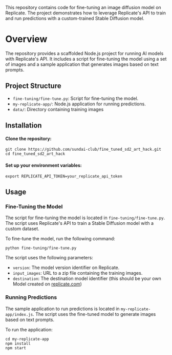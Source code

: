 This repository contains code for fine-tuning an image diffusion model on Replicate. The project demonstrates how to leverage Replicate's API to train and run predictions with a custom-trained Stable Diffusion model.

# Overview

The repository provides a scaffolded Node.js project for running AI models with Replicate's API. It includes a script for fine-tuning the model using a set of images and a sample application that generates images based on text prompts.

## Project Structure

-   `fine-tuning/fine-tune.py`: Script for fine-tuning the model.
-   `my-replicate-app/`: Node.js application for running predictions.
-   `data/`: Directory containing training images

## Installation

#### Clone the repository:
```
git clone https://github.com/sundai-club/fine_tuned_sd2_art_hack.git
cd fine_tuned_sd2_art_hack
```

#### Set up your environment variables:
```
export REPLICATE_API_TOKEN=your_replicate_api_token
```

## Usage

### Fine-Tuning the Model

The script for fine-tuning the model is located in `fine-tuning/fine-tune.py`. The script uses Replicate's API to train a Stable Diffusion model with a custom dataset.

To fine-tune the model, run the following command:
```
python fine-tuning/fine-tune.py
```

The script uses the following parameters:

-   `version`: The model version identifier on Replicate.
-   `input_images`: URL to a zip file containing the training images.
-   `destination`: The destination model identifier (this should be your own Model created on [replicate.com](https://replicate.com/))


### Running Predictions

The sample application to run predictions is located in `my-replicate-app/index.js`. The script uses the fine-tuned model to generate images based on text prompts.

To run the application:
```
cd my-replicate-app
npm install
npm start
```

